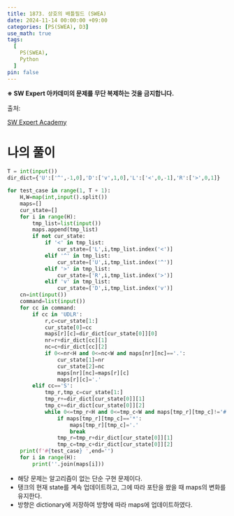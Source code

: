 ```yaml
---
title: 1873. 상호의 배틀필드 (SWEA)
date: 2024-11-14 00:00:00 +09:00
categories: [PS(SWEA), D3]
use_math: true
tags:
  [
    PS(SWEA),
    Python
  ]
pin: false
---
```


**※ SW Expert 아카데미의 문제를 무단 복제하는 것을 금지합니다.**

출처: 

[SW Expert Academy](https://swexpertacademy.com/main/code/problem/problemDetail.do?problemLevel=3&contestProbId=AV5LyE7KD2ADFAXc&categoryId=AV5LyE7KD2ADFAXc&categoryType=CODE&problemTitle=&orderBy=INQUERY_COUNT&selectCodeLang=PYTHON&select-1=3&pageSize=10&pageIndex=2)

# 나의 풀이

```python
T = int(input())
dir_dict={'U':['^',-1,0],'D':['v',1,0],'L':['<',0,-1],'R':['>',0,1]}

for test_case in range(1, T + 1):
    H,W=map(int,input().split())
    maps=[]
    cur_state=[]
    for i in range(H):
        tmp_list=list(input())
        maps.append(tmp_list)
        if not cur_state:
            if '<' in tmp_list:
                cur_state=['L',i,tmp_list.index('<')]
            elif '^' in tmp_list:
                cur_state=['U',i,tmp_list.index('^')]
            elif '>' in tmp_list:
                cur_state=['R',i,tmp_list.index('>')]
            elif 'v' in tmp_list:
                cur_state=['D',i,tmp_list.index('v')]
    cn=int(input())
    command=list(input())
    for cc in command:
        if cc in 'UDLR':
            r,c=cur_state[1:]
            cur_state[0]=cc
            maps[r][c]=dir_dict[cur_state[0]][0]
            nr=r+dir_dict[cc][1]
            nc=c+dir_dict[cc][2]
            if 0<=nr<H and 0<=nc<W and maps[nr][nc]=='.':
                cur_state[1]=nr
                cur_state[2]=nc
                maps[nr][nc]=maps[r][c]
                maps[r][c]='.'
        elif cc=='S':
            tmp_r,tmp_c=cur_state[1:]
            tmp_r+=dir_dict[cur_state[0]][1]
            tmp_c+=dir_dict[cur_state[0]][2]
            while 0<=tmp_r<H and 0<=tmp_c<W and maps[tmp_r][tmp_c]!='#':
                if maps[tmp_r][tmp_c]=='*':
                    maps[tmp_r][tmp_c]='.'
                    break
                tmp_r=tmp_r+dir_dict[cur_state[0]][1]
                tmp_c=tmp_c+dir_dict[cur_state[0]][2]
    print(f'#{test_case} ',end='')
    for i in range(H):
        print(''.join(maps[i]))
```

- 해당 문제는 알고리즘이 없는 단순 구현 문제이다.
- 탱크의 현재 state를 계속 업데이트하고, 그에 따라 포탄을 쐈을 때 maps의 변화를 유지한다.
- 방향은 dictionary에 저장하여 방향에 따라 maps에 업데이트하였다.